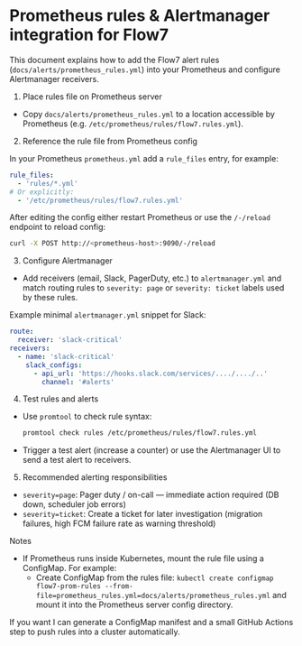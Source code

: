 # Prometheus rules & Alertmanager integration for Flow7

This document explains how to add the Flow7 alert rules (`docs/alerts/prometheus_rules.yml`) into your Prometheus and configure Alertmanager receivers.

1) Place rules file on Prometheus server

- Copy `docs/alerts/prometheus_rules.yml` to a location accessible by Prometheus (e.g. `/etc/prometheus/rules/flow7.rules.yml`).

2) Reference the rule file from Prometheus config

In your Prometheus `prometheus.yml` add a `rule_files` entry, for example:

```yaml
rule_files:
  - 'rules/*.yml'
# Or explicitly:
  - '/etc/prometheus/rules/flow7.rules.yml'
```

After editing the config either restart Prometheus or use the `/-/reload` endpoint to reload config:

```bash
curl -X POST http://<prometheus-host>:9090/-/reload
```

3) Configure Alertmanager

- Add receivers (email, Slack, PagerDuty, etc.) to `alertmanager.yml` and match routing rules to `severity: page` or `severity: ticket` labels used by these rules.

Example minimal `alertmanager.yml` snippet for Slack:

```yaml
route:
  receiver: 'slack-critical'
receivers:
  - name: 'slack-critical'
    slack_configs:
      - api_url: 'https://hooks.slack.com/services/..../..../..'
        channel: '#alerts'
```

4) Test rules and alerts

- Use `promtool` to check rule syntax:
  ```bash
  promtool check rules /etc/prometheus/rules/flow7.rules.yml
  ```

- Trigger a test alert (increase a counter) or use the Alertmanager UI to send a test alert to receivers.

5) Recommended alerting responsibilities

- `severity=page`: Pager duty / on-call — immediate action required (DB down, scheduler job errors)
- `severity=ticket`: Create a ticket for later investigation (migration failures, high FCM failure rate as warning threshold)

Notes
- If Prometheus runs inside Kubernetes, mount the rule file using a ConfigMap. For example:
  - Create ConfigMap from the rules file: `kubectl create configmap flow7-prom-rules --from-file=prometheus_rules.yml=docs/alerts/prometheus_rules.yml` and mount it into the Prometheus server config directory.

If you want I can generate a ConfigMap manifest and a small GitHub Actions step to push rules into a cluster automatically.
